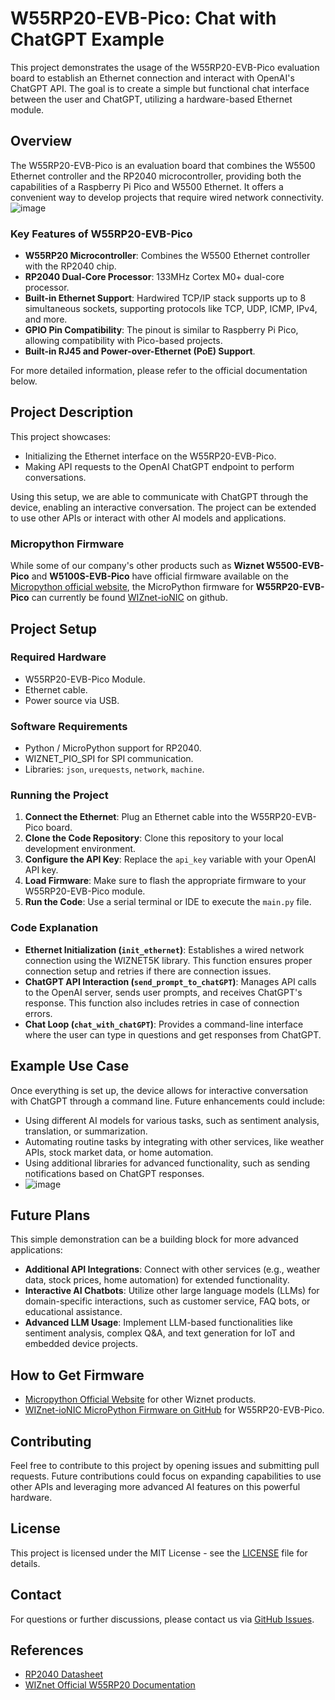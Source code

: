 # W55RP20-EVB-Pico: Chat with ChatGPT Example

This project demonstrates the usage of the W55RP20-EVB-Pico evaluation board to establish an Ethernet connection and interact with OpenAI's ChatGPT API. The goal is to create a simple but functional chat interface between the user and ChatGPT, utilizing a hardware-based Ethernet module.

## Overview
The W55RP20-EVB-Pico is an evaluation board that combines the W5500 Ethernet controller and the RP2040 microcontroller, providing both the capabilities of a Raspberry Pi Pico and W5500 Ethernet. It offers a convenient way to develop projects that require wired network connectivity.
![image](https://github.com/user-attachments/assets/93a57464-3edd-40eb-b8f8-b2dba4f42022)


### Key Features of W55RP20-EVB-Pico
- **W55RP20 Microcontroller**: Combines the W5500 Ethernet controller with the RP2040 chip.
- **RP2040 Dual-Core Processor**: 133MHz Cortex M0+ dual-core processor.
- **Built-in Ethernet Support**: Hardwired TCP/IP stack supports up to 8 simultaneous sockets, supporting protocols like TCP, UDP, ICMP, IPv4, and more.
- **GPIO Pin Compatibility**: The pinout is similar to Raspberry Pi Pico, allowing compatibility with Pico-based projects.
- **Built-in RJ45 and Power-over-Ethernet (PoE) Support**.

For more detailed information, please refer to the official documentation below.

## Project Description
This project showcases:
- Initializing the Ethernet interface on the W55RP20-EVB-Pico.
- Making API requests to the OpenAI ChatGPT endpoint to perform conversations.

Using this setup, we are able to communicate with ChatGPT through the device, enabling an interactive conversation. The project can be extended to use other APIs or interact with other AI models and applications.

### Micropython Firmware
While some of our company's other products such as **Wiznet W5500-EVB-Pico** and **W5100S-EVB-Pico** have official firmware available on the [Micropython official website](https://micropython.org/download), the MicroPython firmware for **W55RP20-EVB-Pico** can currently be found [WIZnet-ioNIC](https://github.com/WIZnet-ioNIC/WIZnet-ioNIC-micropython) on github.

## Project Setup
### Required Hardware
- W55RP20-EVB-Pico Module.
- Ethernet cable.
- Power source via USB.

### Software Requirements
- Python / MicroPython support for RP2040.
- WIZNET_PIO_SPI for SPI communication.
- Libraries: `json`, `urequests`, `network`, `machine`.

### Running the Project
1. **Connect the Ethernet**: Plug an Ethernet cable into the W55RP20-EVB-Pico board.
2. **Clone the Code Repository**: Clone this repository to your local development environment.
3. **Configure the API Key**: Replace the `api_key` variable with your OpenAI API key.
4. **Load Firmware**: Make sure to flash the appropriate firmware to your W55RP20-EVB-Pico module.
5. **Run the Code**: Use a serial terminal or IDE to execute the `main.py` file.

### Code Explanation
- **Ethernet Initialization (`init_ethernet`)**: Establishes a wired network connection using the WIZNET5K library. This function ensures proper connection setup and retries if there are connection issues.
- **ChatGPT API Interaction (`send_prompt_to_chatGPT`)**: Manages API calls to the OpenAI server, sends user prompts, and receives ChatGPT's response. This function also includes retries in case of connection errors.
- **Chat Loop (`chat_with_chatGPT`)**: Provides a command-line interface where the user can type in questions and get responses from ChatGPT.

## Example Use Case
Once everything is set up, the device allows for interactive conversation with ChatGPT through a command line. Future enhancements could include:
- Using different AI models for various tasks, such as sentiment analysis, translation, or summarization.
- Automating routine tasks by integrating with other services, like weather APIs, stock market data, or home automation.
- Using additional libraries for advanced functionality, such as sending notifications based on ChatGPT responses.
- ![image](https://github.com/user-attachments/assets/29fb11bb-64ee-40be-b09d-cbaf962cf849)


## Future Plans
This simple demonstration can be a building block for more advanced applications:
- **Additional API Integrations**: Connect with other services (e.g., weather data, stock prices, home automation) for extended functionality.
- **Interactive AI Chatbots**: Utilize other large language models (LLMs) for domain-specific interactions, such as customer service, FAQ bots, or educational assistance.
- **Advanced LLM Usage**: Implement LLM-based functionalities like sentiment analysis, complex Q&A, and text generation for IoT and embedded device projects.

## How to Get Firmware
- [Micropython Official Website](https://micropython.org/download) for other Wiznet products.
- [WIZnet-ioNIC MicroPython Firmware on GitHub](https://github.com/WIZnet-ioNIC/WIZnet-ioNIC-micropython) for W55RP20-EVB-Pico.

## Contributing
Feel free to contribute to this project by opening issues and submitting pull requests. Future contributions could focus on expanding capabilities to use other APIs and leveraging more advanced AI features on this powerful hardware.

## License
This project is licensed under the MIT License - see the [LICENSE](LICENSE) file for details.

## Contact
For questions or further discussions, please contact us via [GitHub Issues](https://github.com/your-github-repo/issues).

## References
- [RP2040 Datasheet](https://datasheets.raspberrypi.com/rp2040/rp2040-datasheet.pdf)
- [WIZnet Official W55RP20 Documentation](https://docs.wiznet.io/Product/ioNIC/W55RP20/w55rp20-evb-pico)

